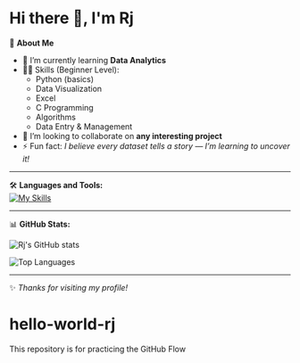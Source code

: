 # Hi there 👋, I'm Rj  

🚀 **About Me**  
- 🌱 I’m currently learning **Data Analytics**  
- 👩‍💻 Skills (Beginner Level):  
  - Python (basics)  
  - Data Visualization  
  - Excel  
  - C Programming  
  - Algorithms  
  - Data Entry & Management  
- 👯 I’m looking to collaborate on **any interesting project**  
- ⚡ Fun fact: *I believe every dataset tells a story — I’m learning to uncover it!*  

---

🛠 **Languages and Tools:**  
[![My Skills](https://skillicons.dev/icons?i=python,excel,c,git,github&perline=6)](https://skillicons.dev)

---

📊 **GitHub Stats:**  

![Rj's GitHub stats](https://github-readme-stats.vercel.app/api?username=Rj-rajashree&show_icons=true&theme=radical)  

![Top Languages](https://github-readme-stats.vercel.app/api/top-langs/?username=Rj-rajashree&layout=compact&theme=radical)

---

✨ *Thanks for visiting my profile!*  
# hello-world-rj
This repository is for practicing the GitHub Flow
